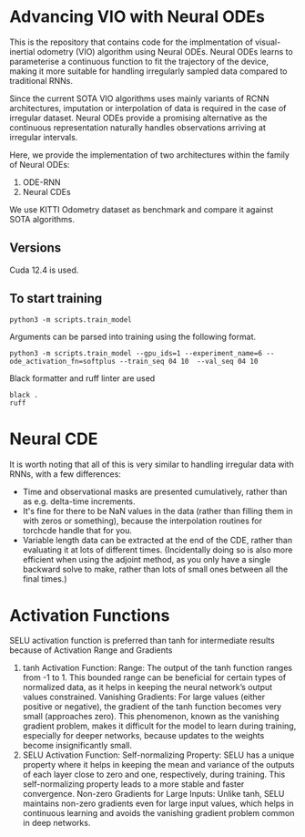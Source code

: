# Advancing VIO with Neural ODEs

This is the repository that contains code for the implmentation of visual-inertial odometry (VIO) algorithm using Neural ODEs. Neural ODEs learns to parameterise a continuous function to fit the trajectory of the device, making it more suitable for handling irregularly sampled data compared to traditional RNNs. 

Since the current SOTA VIO algorithms uses mainly variants of RCNN architectures, imputation or interpolation of data is required in the case of irregular dataset. Neural ODEs provide a promising alternative as the continuous representation naturally handles observations arriving at irregular intervals. 

Here, we provide the implementation of two architectures within the family of Neural ODEs:
1. ODE-RNN
2. Neural CDEs

We use KITTI Odometry dataset as benchmark and compare it against SOTA algorithms. 

## Versions

Cuda 12.4 is used. 


## To start training
```
python3 -m scripts.train_model
```

Arguments can be parsed into training using the following format.

```
python3 -m scripts.train_model --gpu_ids=1 --experiment_name=6 --ode_activation_fn=softplus --train_seq 04 10  --val_seq 04 10
```

Black formatter and ruff linter are used
```
black .
ruff
```


# Neural CDE

It is worth noting that all of this is very similar to handling irregular data with RNNs, with a few differences:
- Time and observational masks are presented cumulatively, rather than as e.g. delta-time increments.
- It's fine for there to be NaN values in the data (rather than filling them in with zeros or something), because the interpolation routines for torchcde handle that for you.
- Variable length data can be extracted at the end of the CDE, rather than evaluating it at lots of different times. (Incidentally doing so is also more efficient when using the adjoint method, as you only have a single backward solve to make, rather than lots of small ones between all the final times.)

# Activation Functions

SELU activation function is preferred than tanh for intermediate results because of Activation Range and Gradients
1. tanh Activation Function:
Range: The output of the tanh function ranges from -1 to 1. This bounded range can be beneficial for certain types of normalized data, as it helps in keeping the neural network’s output values constrained.
Vanishing Gradients: For large values (either positive or negative), the gradient of the tanh function becomes very small (approaches zero). This phenomenon, known as the vanishing gradient problem, makes it difficult for the model to learn during training, especially for deeper networks, because updates to the weights become insignificantly small.
2. SELU Activation Function:
Self-normalizing Property: SELU has a unique property where it helps in keeping the mean and variance of the outputs of each layer close to zero and one, respectively, during training. This self-normalizing property leads to a more stable and faster convergence.
Non-zero Gradients for Large Inputs: Unlike tanh, SELU maintains non-zero gradients even for large input values, which helps in continuous learning and avoids the vanishing gradient problem common in deep networks.

